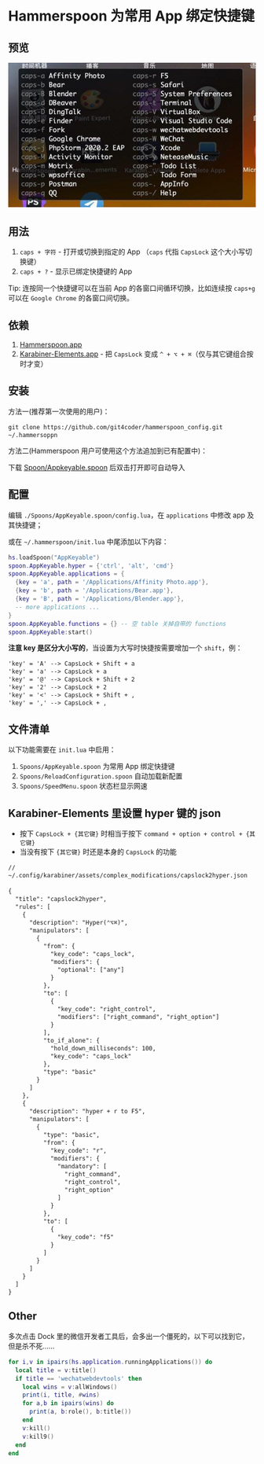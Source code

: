# Hammerspoon 为常用 App 绑定快捷键

## 预览

![打开 App 的快捷键清单](screenshot/app-hotkey-help.jpg)

## 用法

1. `caps + 字符` - 打开或切换到指定的 App （`caps` 代指 `CapsLock` 这个大小写切换键）
1. `caps + ?` - 显示已绑定快捷键的 App

Tip: 连按同一个快捷键可以在当前 App 的各窗口间循环切换，比如连续按 `caps+g` 可以在 `Google Chrome` 的各窗口间切换。

## 依赖

1. [Hammerspoon.app](https://www.hammerspoon.org/)
1. [Karabiner-Elements.app](https://karabiner-elements.pqrs.org/) - 把 `CapsLock` 变成 `^ + ⌥ + ⌘`（仅与其它键组合按时才变）

## 安装

方法一(推荐第一次使用的用户)：

```
git clone https://github.com/git4coder/hammerspoon_config.git ~/.hammersoppn
```

方法二(Hammerspoon 用户可使用这个方法追加到已有配置中)：

下载 [Spoon/Appkeyable.spoon](https://github.com/git4coder/hammerspoon_config/releases) 后双击打开即可自动导入

## 配置

编辑 `./Spoons/AppKeyable.spoon/config.lua`，在 `applications` 中修改 app 及其快捷键；

或在 `~/.hammerspoon/init.lua` 中尾添加以下内容：

```lua
hs.loadSpoon("AppKeyable")
spoon.AppKeyable.hyper = {'ctrl', 'alt', 'cmd'}
spoon.AppKeyable.applications = {
  {key = 'a', path = '/Applications/Affinity Photo.app'},
  {key = 'b', path = '/Applications/Bear.app'},
  {key = 'B', path = '/Applications/Blender.app'},
  -- more applications ...
}
spoon.AppKeyable.functions = {} -- 空 table 关掉自带的 functions
spoon.AppKeyable:start()
```

**注意 key 是区分大小写的**，当设置为大写时快捷按需要增加一个 `shift`，例：

```
'key' = 'A' --> CapsLock + Shift + a
'key' = 'a' --> CapsLock + a
'key' = '@' --> CapsLock + Shift + 2
'key' = '2' --> CapsLock + 2
'key' = '<' --> CapsLock + Shift + ,
'key' = ',' --> CapsLock + ,
```

## 文件清单

以下功能需要在 `init.lua` 中启用：

1. `Spoons/AppKeyable.spoon` 为常用 App 绑定快捷键
1. `Spoons/ReloadConfiguration.spoon` 自动加载新配置
1. `Spoons/SpeedMenu.spoon` 状态栏显示网速

## Karabiner-Elements 里设置 hyper 键的 json

* 按下 `CapsLock + {其它键}` 时相当于按下 `command + option + control + {其它键}`
* 当没有按下 `{其它键}` 时还是本身的 `CapsLock` 的功能

```jsonnet
// ~/.config/karabiner/assets/complex_modifications/capslock2hyper.json

{
  "title": "capslock2hyper",
  "rules": [
    {
      "description": "Hyper(⌃⌥⌘)",
      "manipulators": [
        {
          "from": {
            "key_code": "caps_lock",
            "modifiers": {
              "optional": ["any"]
            }
          },
          "to": [
            {
              "key_code": "right_control",
              "modifiers": ["right_command", "right_option"]
            }
          ],
          "to_if_alone": {
            "hold_down_milliseconds": 100,
            "key_code": "caps_lock"
          },
          "type": "basic"
        }
      ]
    },
    {
      "description": "hyper + r to F5",
      "manipulators": [
        {
          "type": "basic",
          "from": {
            "key_code": "r",
            "modifiers": {
              "mandatory": [
                "right_command",
                "right_control",
                "right_option"
              ]
            }
          },
          "to": [
            {
              "key_code": "f5"
            }
          ]
        }
      ]
    }
  ]
}
```

## Other

多次点击 Dock 里的微信开发者工具后，会多出一个僵死的，以下可以找到它，但是杀不死……
```lua
for i,v in ipairs(hs.application.runningApplications()) do
  local title = v:title()
  if title == 'wechatwebdevtools' then
    local wins = v:allWindows()
    print(i, title, #wins)
    for a,b in ipairs(wins) do
      print(a, b:role(), b:title())
    end
    v:kill()
    v:kill9()
  end
end
```

